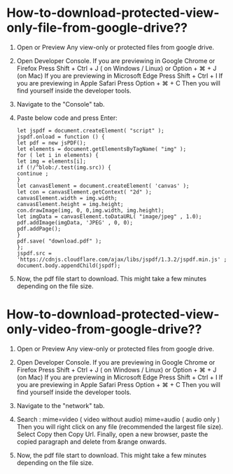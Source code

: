 # How-to-download-protected-view-only-file-from-google-drive??

1. Open or Preview Any view-only or protected files from google drive.

2. Open Developer Console.
    If you are previewing in Google Chrome or Firefox
    Press Shift + Ctrl + J ( on Windows / Linux) or Option + ⌘  + J (on Mac)
    If you are previewing in Microsoft Edge 
    Press Shift + Ctrl + I 
    If you are previewing in Apple Safari
    Press Option + ⌘ + C
    Then you will find yourself inside the developer tools.
    
3.  Navigate to the "Console" tab.

4.  Paste below code and press Enter:

        let jspdf = document.createElement( "script" );
        jspdf.onload = function () {
        let pdf = new jsPDF();
        let elements = document.getElementsByTagName( "img" );
        for ( let i in elements) {
        let img = elements[i];
        if (!/^blob:/.test(img.src)) {
        continue ;
        }
        let canvasElement = document.createElement( 'canvas' );
        let con = canvasElement.getContext( "2d" );
        canvasElement.width = img.width;
        canvasElement.height = img.height;
        con.drawImage(img, 0, 0,img.width, img.height);
        let imgData = canvasElement.toDataURL( "image/jpeg" , 1.0);
        pdf.addImage(imgData, 'JPEG' , 0, 0);
        pdf.addPage();
        }
        pdf.save( "download.pdf" );
        };
        jspdf.src = 'https://cdnjs.cloudflare.com/ajax/libs/jspdf/1.3.2/jspdf.min.js' ;
        document.body.appendChild(jspdf);

5. Now, the pdf file start to download. This might take a few minutes depending on the file size.

# How-to-download-protected-view-only-video-from-google-drive??

1. Open or Preview Any view-only or protected files from google drive.

2. Open Developer Console.
    If you are previewing in Google Chrome or Firefox
    Press Shift + Ctrl + J ( on Windows / Linux) or Option + ⌘  + J (on Mac)
    If you are previewing in Microsoft Edge 
    Press Shift + Ctrl + I 
    If you are previewing in Apple Safari
    Press Option + ⌘ + C
    Then you will find yourself inside the developer tools.
    
3.  Navigate to the "network" tab.

4.  Search : 
    mime=video ( video without audio)
    mime=audio ( audio only ) 
    Then you will right click on any file (recommended the largest file size). Select Copy then Copy Url. Finally, open a new browser, paste the copied paragraph and delete from &range onwards. 
   
5. Now, the pdf file start to download. This might take a few minutes depending on the file size.

